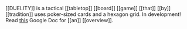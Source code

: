 [[DUELITY]] is a tactical [[tabletop]] [[board]] [[game]] [[that]] [[by]] [[tradition]] uses poker-sized cards and a hexagon grid. In development! Read [this](https://docs.google.com/document/d/17ZoM5G9BEJ9gVdC0gZOftIpXbNqCE92L7wTPHNgJlec/edit?usp=sharing) Google Doc for [[an]] [[overview]].